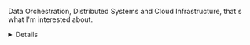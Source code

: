 Data Orchestration, Distributed Systems and Cloud Infrastructure, that's what I'm interested about. 

<details>
  <a href="https://github.com/raphsku">
    <img align="center" src=https://github-readme-stats.vercel.app/api/top-langs/?username=raphsku&layout=compact />
  </a>
</details>

<!---
RaphSku/RaphSku is a ✨ special ✨ repository because its `README.md` (this file) appears on your GitHub profile.
You can click the Preview link to take a look at your changes.
--->
